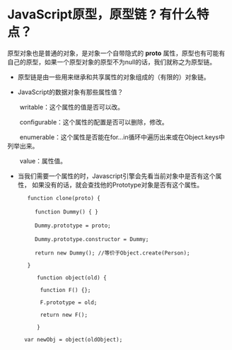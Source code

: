 # JavaScript原型，原型链 ? 有什么特点？

  原型对象也是普通的对象，是对象一个自带隐式的 __proto__ 属性，原型也有可能有自己的原型，如果一个原型对象的原型不为null的话，我们就称之为原型链。

*  原型链是由一些用来继承和共享属性的对象组成的（有限的）对象链。

* JavaScript的数据对象有那些属性值？

　　writable：这个属性的值是否可以改。

　　configurable：这个属性的配置是否可以删除，修改。

　　enumerable：这个属性是否能在for…in循环中遍历出来或在Object.keys中列举出来。

　　value：属性值。

* 当我们需要一个属性的时，Javascript引擎会先看当前对象中是否有这个属性， 如果没有的话，就会查找他的Prototype对象是否有这个属性。

		 function clone(proto) {
		
		　　function Dummy() { }
		
		　　Dummy.prototype = proto;
		
		　　Dummy.prototype.constructor = Dummy;
		
		　　return new Dummy(); //等价于Object.create(Person);
		
		 }
	
	        function object(old) {
	
	         function F() {};
	
	         F.prototype = old;
	
	         return new F();
	
	        }
	
	    var newObj = object(oldObject);